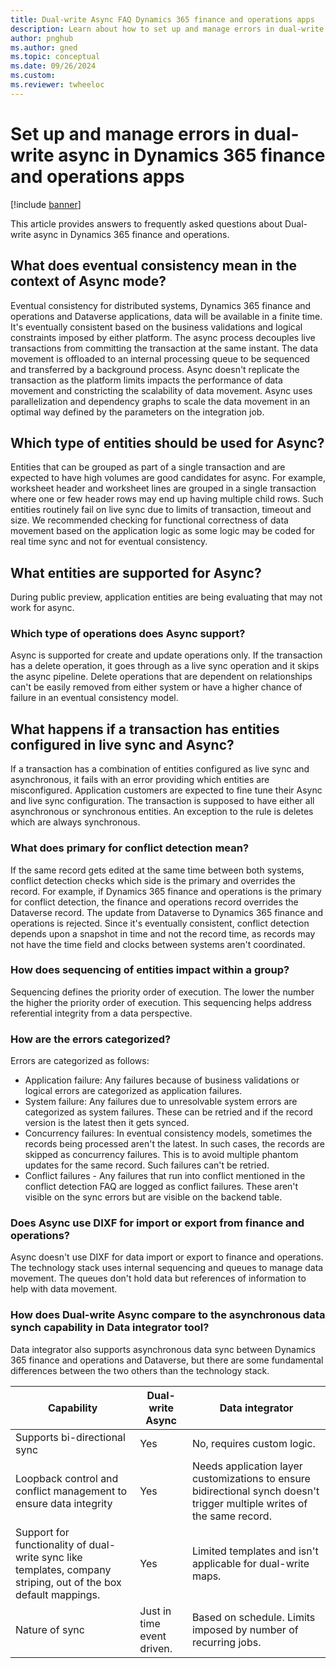 ```yaml
---
title: Dual-write Async FAQ Dynamics 365 finance and operations apps
description: Learn about how to set up and manage errors in dual-write async in Dynamics 365 finance and operations apps.
author: pnghub
ms.author: gned
ms.topic: conceptual
ms.date: 09/26/2024
ms.custom:
ms.reviewer: twheeloc
---
```


# Set up and manage errors in dual-write async in Dynamics 365 finance and operations apps

[!include [banner](../../includes/banner.md)]

This article provides answers to frequently asked questions about Dual-write async in Dynamics 365 finance and operations.

## What does eventual consistency mean in the context of Async mode? 

Eventual consistency for distributed systems, Dynamics 365 finance and operations and Dataverse applications, data will be available in a finite time. It's eventually consistent based on the business validations and logical constraints imposed by either platform. The async process decouples live transactions from committing the transaction at the same instant. The data movement is offloaded to an internal processing queue to be sequenced and transferred by a background process. Async doesn't replicate the transaction as the platform limits impacts the performance of data movement and constricting the scalability of data movement. Async uses parallelization and dependency graphs to scale the data movement in an optimal way defined by the parameters on the integration job.  

## Which type of entities should be used for Async? 

Entities that can be grouped as part of a single transaction and are expected to have high volumes are good candidates for async. For example, worksheet header and worksheet lines are grouped in a single 
transaction where one or few header rows may end up having multiple child rows. Such entities routinely fail on live sync due to limits of transaction, timeout and size. We recommended checking for functional correctness of data movement based on the application logic as some logic may be coded for real time sync and not for eventual consistency.  

        
## What entities are supported for Async? 
During public preview, application entities are being evaluating that may not work for async. 

### Which type of operations does Async support? 
Async is supported for create and update operations only. If the transaction has a delete operation, it goes through as a live sync operation and it skips the async pipeline. Delete operations that are dependent on relationships can't be easily removed from either system or have a higher chance of failure in an eventual consistency model.  

## What happens if a transaction has entities configured in live sync and Async? 
If a transaction has a combination of entities configured as live sync and asynchronous, it fails with an error providing which entities are misconfigured. Application customers are expected to fine tune 
their Async and live sync configuration. The transaction is supposed to have either all asynchronous or synchronous entities. An exception to the rule is deletes which are always synchronous.  

### What does primary for conflict detection mean? 
If the same record gets edited at the same time between both systems, conflict detection checks which side is the primary and overrides the record. For example, if Dynamics 365 finance and operations is the primary for conflict detection, the finance and operations record overrides the Dataverse record. The update from Dataverse to Dynamics 365 finance and operations is rejected. Since it's eventually consistent, conflict detection depends upon a snapshot in time and not the record time, as records may not have the time field and clocks between systems aren't coordinated.  

### How does sequencing of entities impact within a group? 
Sequencing defines the priority order of execution. The lower the number the higher the priority order of execution. This sequencing helps address referential integrity from a data perspective.  
 

### How are the errors categorized? 
Errors are categorized as follows: 
 - Application failure: Any failures because of business validations or logical errors are categorized as application failures.
 - System failure: Any failures due to unresolvable system errors are categorized as system failures. These can be retried and if the record version is the latest then it gets synced.
 - Concurrency failures: In eventual consistency models, sometimes the records being processed aren't the latest. In such cases, the records are skipped as concurrency failures. This is to avoid multiple phantom 
updates for the same record. Such failures can't be retried.
 - Conflict failures - Any failures that run into conflict mentioned in the conflict detection FAQ are logged as conflict failures. These aren't visible on the sync errors but are visible on the backend table. 
 

### Does Async use DIXF for import or export from finance and operations? 
Async doesn't use DIXF for data import or export to finance and operations. The technology stack uses internal sequencing and queues to manage data movement. The queues don't hold data but references of information to help with data movement.  


### How does Dual-write Async compare to the asynchronous data synch capability in Data integrator tool? 
Data integrator also supports asynchronous data sync between Dynamics 365 finance and operations and Dataverse, but there are some fundamental differences between the two others than the technology stack.  


|Capability | Dual-write Async | Data integrator  |
|--------|---------|-------------|
| Supports bi-directional sync | Yes |No, requires custom logic.  |
|Loopback control and conflict management to ensure data integrity  | Yes |Needs application layer customizations to ensure bidirectional synch doesn't trigger multiple writes of the same record. |
| Support for functionality of dual-write sync like templates, company striping, out of the box default mappings. | Yes | Limited templates and isn't applicable for dual-write maps. |
| Nature of sync | Just in time event driven. |Based on schedule. Limits imposed by number of recurring jobs. |

